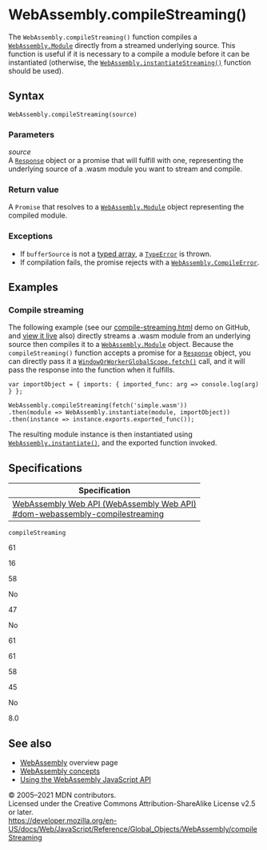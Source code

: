 WebAssembly.compileStreaming()
==============================

The `WebAssembly.compileStreaming()` function compiles a [`WebAssembly.Module`](module) directly from a streamed underlying source. This function is useful if it is necessary to a compile a module before it can be instantiated (otherwise, the [`WebAssembly.instantiateStreaming()`](instantiatestreaming) function should be used).

Syntax
------

    WebAssembly.compileStreaming(source)

### Parameters

*source*  
A [`Response`](https://developer.mozilla.org/en-US/docs/Web/API/Response) object or a promise that will fulfill with one, representing the underlying source of a .wasm module you want to stream and compile.

### Return value

A `Promise` that resolves to a [`WebAssembly.Module`](module) object representing the compiled module.

### Exceptions

-   If `bufferSource` is not a [typed array](https://developer.mozilla.org/en-US/docs/Web/JavaScript/Typed_arrays), a [`TypeError`](../typeerror) is thrown.
-   If compilation fails, the promise rejects with a [`WebAssembly.CompileError`](compileerror).

Examples
--------

### Compile streaming

The following example (see our [compile-streaming.html](https://github.com/mdn/webassembly-examples/blob/master/js-api-examples/compile-streaming.html) demo on GitHub, and [view it live](https://mdn.github.io/webassembly-examples/js-api-examples/compile-streaming.html) also) directly streams a .wasm module from an underlying source then compiles it to a [`WebAssembly.Module`](module) object. Because the `compileStreaming()` function accepts a promise for a [`Response`](https://developer.mozilla.org/en-US/docs/Web/API/Response) object, you can directly pass it a [`WindowOrWorkerGlobalScope.fetch()`](https://developer.mozilla.org/en-US/docs/Web/API/WindowOrWorkerGlobalScope/fetch) call, and it will pass the response into the function when it fulfills.

    var importObject = { imports: { imported_func: arg => console.log(arg) } };

    WebAssembly.compileStreaming(fetch('simple.wasm'))
    .then(module => WebAssembly.instantiate(module, importObject))
    .then(instance => instance.exports.exported_func());

The resulting module instance is then instantiated using [`WebAssembly.instantiate()`](instantiate), and the exported function invoked.

Specifications
--------------

<table><thead><tr class="header"><th>Specification</th></tr></thead><tbody><tr class="odd"><td><a href="https://webassembly.github.io/spec/web-api/#dom-webassembly-compilestreaming">WebAssembly Web API (WebAssembly Web API)<br />
<span class="small">#dom-webassembly-compilestreaming</span></a></td></tr></tbody></table>

`compileStreaming`

61

16

58

No

47

No

61

61

58

45

No

8.0

See also
--------

-   [WebAssembly](https://developer.mozilla.org/en-US/docs/WebAssembly) overview page
-   [WebAssembly concepts](https://developer.mozilla.org/en-US/docs/WebAssembly/Concepts)
-   [Using the WebAssembly JavaScript API](https://developer.mozilla.org/en-US/docs/WebAssembly/Using_the_JavaScript_API)

© 2005–2021 MDN contributors.  
Licensed under the Creative Commons Attribution-ShareAlike License v2.5 or later.  
<a href="https://developer.mozilla.org/en-US/docs/Web/JavaScript/Reference/Global_Objects/WebAssembly/compileStreaming" class="_attribution-link">https://developer.mozilla.org/en-US/docs/Web/JavaScript/Reference/Global_Objects/WebAssembly/compileStreaming</a>
